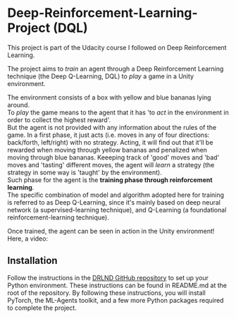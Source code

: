 # Deep-Reinforcement-Learning-Project (DQL)

This project is part of the Udacity course I followed on Deep Reinforcement Learning.

The project aims to *train* an agent through a Deep Reinforcement Learning technique (the Deep Q-Learning, DQL) to *play* a game in a Unity environment.

The environment consists of a box with yellow and blue bananas lying around.  
To *play* the game means to the agent that it has 'to *act* in the environment in order to collect the highest reward'.  
But the agent is not provided with any information about the rules of the game. In a first phase, it just acts (i.e. moves in any of four directions: back/forth, left/right) with no strategy. Acting, it will find out that it'll be rewarded when moving through yellow bananas and penalized when moving through blue bananas. Keeeping track of 'good' moves and 'bad' moves and 'tasting' different moves, the agent will *learn* a strategy (the strategy in some way is 'taught' by the environment).  
Such phase for the agent is the **training phase through reinforcement learning**.  
The specific combination of model and algorithm adopted here for training is referred to as Deep Q-Learning, since it's mainly based on deep neural network (a supervised-learning technique), and Q-Learning (a foundational reinforcement-learning technique).

Once trained, the agent can be seen in action in the Unity environment! 
Here, a video:

## Installation
Follow the instructions in the [DRLND GitHub repository](https://github.com/udacity/deep-reinforcement-learning#dependencies) to set up your Python environment. These instructions can be found in README.md at the root of the repository. By following these instructions, you will install PyTorch, the ML-Agents toolkit, and a few more Python packages required to complete the project.
